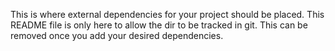 This is where external dependencies for your project should be placed. This README file is only here to allow the dir to be tracked in git. This can be removed once you add your desired dependencies.
